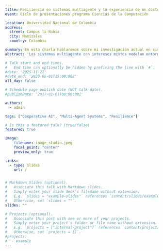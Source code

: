 ```yaml
---
title: Resiliencia en sistemas multiagente y la experiencia de un doctorado
event: Ciclo de presentaciones programa Ciencias de la Computación

location: Universidad Nacional de Colombia
address:
  street: Campus la Nubia
  city: Manizales
  country: Colombia

summary: En esta charla hablaremos sobre mi investigación actual en sistemas multiagente de intereses mixtos y la experiencia en el camino del doctorado. 
abstract: 'Los sistemas multiagente con intereses mixtos modelan entornos donde múltiples entidades autónomas interactúan y, a menudo, las metas individuales entran en tensión con los objetivos colectivos. Estos escenarios reflejan problemas reales, como la gestión de recursos compartidos o la coordinación bajo incertidumbre. En este contexto, mi investigación doctoral se centra en la resiliencia cooperativa en sistemas multiagente, entendida como la capacidad de un grupo de agentes para anticipar, resistir, recuperarse y adaptarse frente a disrupciones, preservando así el bienestar colectivo. A partir de esta noción, estudio cómo el diseño de incentivos, reglas locales y canales de comunicación influye en la cooperación sostenida, utilizando aprendizaje por refuerzo y aprendizaje por refuerzo inverso como marcos metodológicos. La charla también incluirá una parte más personal, compartiendo mi experiencia en el camino del doctorado: los retos de investigar, la importancia de la colaboración interdisciplinaria y el aprendizaje que surge en el camino. Es una charla de tono divulgativo y personal que combina resultados consolidados con lecciones aprendidas durante el proceso de investigación.'

# Talk start and end times.
#   End time can optionally be hidden by prefixing the line with `#`.
#date: '2025-11-27'
#date_end: '2030-06-01T15:00:00Z'
all_day: false

# Schedule page publish date (NOT talk date).
#publishDate: '2017-01-01T00:00:00Z'

authors:
  - admin

tags: ["Cooperative AI", "Multi-Agent Systems", "Resilience"]

# Is this a featured talk? (true/false)
featured: true

image:
    filename: image_studio.jpeg
    focal_point: "center"
    preview_only: true

links:
  - type: slides
    url: /


# Markdown Slides (optional).
#   Associate this talk with Markdown slides.
#   Simply enter your slide deck's filename without extension.
#   E.g. `slides = "example-slides"` references `content/slides/example-slides.md`.
#   Otherwise, set `slides = ""`.
slides: ""

# Projects (optional).
#   Associate this post with one or more of your projects.
#   Simply enter your project's folder or file name without extension.
#   E.g. `projects = ["internal-project"]` references `content/project/deep-learning/index.md`.
#   Otherwise, set `projects = []`.
#projects:
#  - example
---
```


